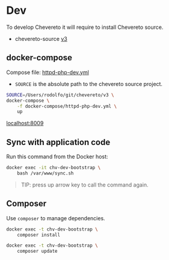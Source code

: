 # Dev

To develop Chevereto it will require to install Chevereto source.

* chevereto-source [v3](https://github.com/chevereto/v3)

## docker-compose

Compose file: [httpd-php-dev.yml](docker-compose/httpd-php-dev.yml)

* `SOURCE` is the absolute path to the chevereto source project.

```sh
SOURCE=/Users/rodolfo/git/chevereto/v3 \
docker-compose \
    -f docker-compose/httpd-php-dev.yml \
    up
```

[localhost:8009](http://localhost:8009)

## Sync with application code

Run this command from the Docker host:

```sh
docker exec -it chv-dev-bootstrap \
    bash /var/www/sync.sh
```

> TIP: press up arrow key to call the command again.

## Composer

Use `composer` to manage dependencies.

```sh
docker exec -t chv-dev-bootstrap \
    composer install
```

```sh
docker exec -t chv-dev-bootstrap \
    composer update
```
